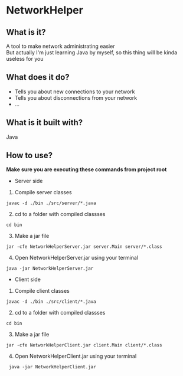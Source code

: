 # NetworkHelper
## What is it?
A tool to make network administrating easier <br />
But actually I'm just learning Java by myself, so this thing will be kinda useless for you
## What does it do?
- Tells you about new connections to your network
- Tells you about disconnections from your network
- ...
## What is it built with?
Java
## How to use?
**Make sure you are executing these commands from project root**
- Server side
 1. Compile server classes
 ```
 javac -d ./bin ./src/server/*.java
 ```
 2. cd to a folder with compiled classses
 ```
 cd bin
 ```
 3. Make a jar file
 ```
 jar -cfe NetworkHelperServer.jar server.Main server/*.class
 ```
 4. Open NetworkHelperServer.jar using your terminal
 ```
 java -jar NetworkHelperServer.jar
 ```
- Client side
 1. Compile client classes
 ```
 javac -d ./bin ./src/client/*.java
 ```
 2. cd to a folder with compiled classses
 ```
 cd bin
 ```
 3. Make a jar file
 ```
 jar -cfe NetworkHelperClient.jar client.Main client/*.class
 ```
 4. Open NetworkHelperClient.jar using your terminal
 ```
  java -jar NetworkHelperClient.jar
 ```